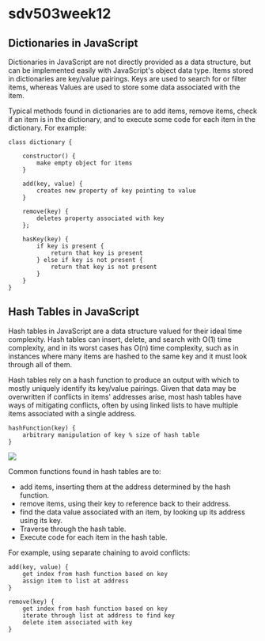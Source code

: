 # sdv503week12

## Dictionaries in JavaScript

Dictionaries in JavaScript are not directly provided as a data structure, but can be implemented easily with JavaScript's object data type. Items stored in dictionaries are key/value pairings. Keys are used to search for or filter items, whereas Values are used to store some data associated with the item.

Typical methods found in dictionaries are to add items, remove items, check if an item is in the dictionary, and to execute some code for each item in the dictionary. For example:

    class dictionary {

        constructor() {
            make empty object for items
        }

        add(key, value) {
            creates new property of key pointing to value
        }

        remove(key) {
            deletes property associated with key
        };

        hasKey(key) {
            if key is present {
                return that key is present
            } else if key is not present {
                return that key is not present
            }
        }
    }

## Hash Tables in JavaScript

Hash tables in JavaScript are a data structure valued for their ideal time complexity. Hash tables can insert, delete, and search with O(1) time complexity, and in its worst cases has O(n) time complexity, such as in instances where many items are hashed to the same key and it must look through all of them.

Hash tables rely on a hash function to produce an output with which to mostly uniquely identify its key/value pairings. Given that data may be overwritten if conflicts in items' addresses arise, most hash tables have ways of mitigating conflicts, often by using linked lists to have multiple items associated with a single address.

    hashFunction(key) {
        arbitrary manipulation of key % size of hash table
    }

![](https://miro.medium.com/max/1372/1*-wSoXj2YIehpaipRq1a8yw.png)

Common functions found in hash tables are to:

- add items, inserting them at the address determined by the hash function.
- remove items, using their key to reference back to their address.
- find the data value associated with an item, by looking up its address using its key.
- Traverse through the hash table.
- Execute code for each item in the hash table.

For example, using separate chaining to avoid conflicts:


    add(key, value) {
        get index from hash function based on key
        assign item to list at address
    }

    remove(key) {
        get index from hash function based on key
        iterate through list at address to find key
        delete item associated with key
    }




